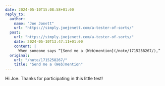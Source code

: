```yaml
---
date: 2024-05-10T15:08:58+01:00
reply_to:
  author:
    name: "Joe Jonett"
    url: "https://simply.joejenett.com/a-tester-of-sorts/"
  post:
    url: "https://simply.joejenett.com/a-tester-of-sorts/"
    date: 2024-05-10T13:47:11+01:00
    content: |
      When someone says “[Send me a (Web)mention](/note/1715258267/),” I like to oblige. I guess it’s my inner urge to test and help others test that’s driving this puppy. So, hi John.
  original:
    url: "/note/1715258267/"
    title: "Send me a (Web)mention"
---
```


Hi Joe. Thanks for participating in this little test!


